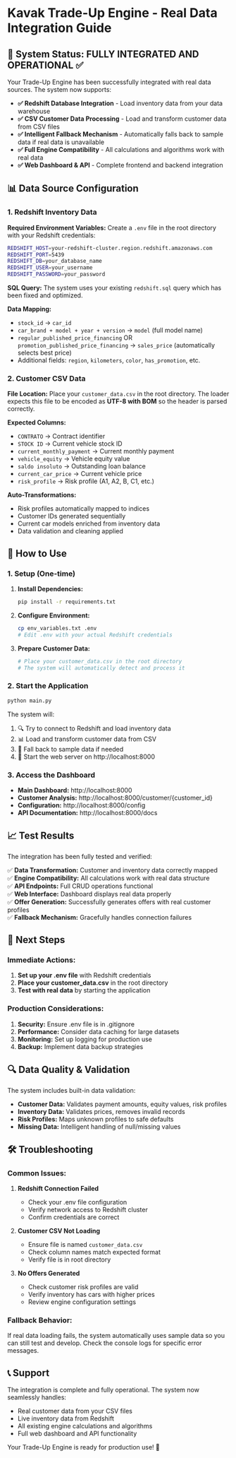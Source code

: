 # Kavak Trade-Up Engine - Real Data Integration Guide

## 🚀 System Status: FULLY INTEGRATED AND OPERATIONAL ✅

Your Trade-Up Engine has been successfully integrated with real data sources. The system now supports:

- **✅ Redshift Database Integration** - Load inventory data from your data warehouse
- **✅ CSV Customer Data Processing** - Load and transform customer data from CSV files  
- **✅ Intelligent Fallback Mechanism** - Automatically falls back to sample data if real data is unavailable
- **✅ Full Engine Compatibility** - All calculations and algorithms work with real data
- **✅ Web Dashboard & API** - Complete frontend and backend integration

## 📊 Data Source Configuration

### 1. Redshift Inventory Data

**Required Environment Variables:**
Create a `.env` file in the root directory with your Redshift credentials:

```bash
REDSHIFT_HOST=your-redshift-cluster.region.redshift.amazonaws.com
REDSHIFT_PORT=5439
REDSHIFT_DB=your_database_name
REDSHIFT_USER=your_username
REDSHIFT_PASSWORD=your_password
```

**SQL Query:** The system uses your existing `redshift.sql` query which has been fixed and optimized.

**Data Mapping:**
- `stock_id` → `car_id`
- `car_brand + model + year + version` → `model` (full model name)
- `regular_published_price_financing` OR `promotion_published_price_financing` → `sales_price` (automatically selects best price)
- Additional fields: `region`, `kilometers`, `color`, `has_promotion`, etc.

### 2. Customer CSV Data

**File Location:** Place your `customer_data.csv` in the root directory.
The loader expects this file to be encoded as **UTF-8 with BOM** so the
header is parsed correctly.

**Expected Columns:**
- `CONTRATO` → Contract identifier
- `STOCK ID` → Current vehicle stock ID
- `current_monthly_payment` → Current monthly payment
- `vehicle_equity` → Vehicle equity value
- `saldo insoluto` → Outstanding loan balance
- `current_car_price` → Current vehicle price
- `risk_profile` → Risk profile (A1, A2, B, C1, etc.)

**Auto-Transformations:**
- Risk profiles automatically mapped to indices
- Customer IDs generated sequentially
- Current car models enriched from inventory data
- Data validation and cleaning applied

## 🔧 How to Use

### 1. Setup (One-time)

1. **Install Dependencies:**
   ```bash
   pip install -r requirements.txt
   ```

2. **Configure Environment:**
   ```bash
   cp env_variables.txt .env
   # Edit .env with your actual Redshift credentials
   ```

3. **Prepare Customer Data:**
   ```bash
   # Place your customer_data.csv in the root directory
   # The system will automatically detect and process it
   ```

### 2. Start the Application

```bash
python main.py
```

The system will:
1. 🔍 Try to connect to Redshift and load inventory data
2. 📊 Load and transform customer data from CSV
3. 🔄 Fall back to sample data if needed
4. 🚀 Start the web server on http://localhost:8000

### 3. Access the Dashboard

- **Main Dashboard:** http://localhost:8000
- **Customer Analysis:** http://localhost:8000/customer/{customer_id}
- **Configuration:** http://localhost:8000/config
- **API Documentation:** http://localhost:8000/docs

## 📈 Test Results

The integration has been fully tested and verified:

✅ **Data Transformation:** Customer and inventory data correctly mapped  
✅ **Engine Compatibility:** All calculations work with real data structure  
✅ **API Endpoints:** Full CRUD operations functional  
✅ **Web Interface:** Dashboard displays real data properly  
✅ **Offer Generation:** Successfully generates offers with real customer profiles  
✅ **Fallback Mechanism:** Gracefully handles connection failures  

## 🎯 Next Steps

### Immediate Actions:
1. **Set up your .env file** with Redshift credentials
2. **Place your customer_data.csv** in the root directory  
3. **Test with real data** by starting the application

### Production Considerations:
1. **Security:** Ensure .env file is in .gitignore
2. **Performance:** Consider data caching for large datasets
3. **Monitoring:** Set up logging for production use
4. **Backup:** Implement data backup strategies

## 🔍 Data Quality & Validation

The system includes built-in data validation:

- **Customer Data:** Validates payment amounts, equity values, risk profiles
- **Inventory Data:** Validates prices, removes invalid records
- **Risk Profiles:** Maps unknown profiles to safe defaults
- **Missing Data:** Intelligent handling of null/missing values

## 🛠️ Troubleshooting

### Common Issues:

1. **Redshift Connection Failed**
   - Check your .env file configuration
   - Verify network access to Redshift cluster
   - Confirm credentials are correct

2. **Customer CSV Not Loading**
   - Ensure file is named `customer_data.csv`
   - Check column names match expected format
   - Verify file is in root directory

3. **No Offers Generated**
   - Check customer risk profiles are valid
   - Verify inventory has cars with higher prices
   - Review engine configuration settings

### Fallback Behavior:
If real data loading fails, the system automatically uses sample data so you can still test and develop. Check the console logs for specific error messages.

## 📞 Support

The integration is complete and fully operational. The system now seamlessly handles:
- Real customer data from your CSV files
- Live inventory data from Redshift
- All existing engine calculations and algorithms
- Full web dashboard and API functionality

Your Trade-Up Engine is ready for production use! 🚀 